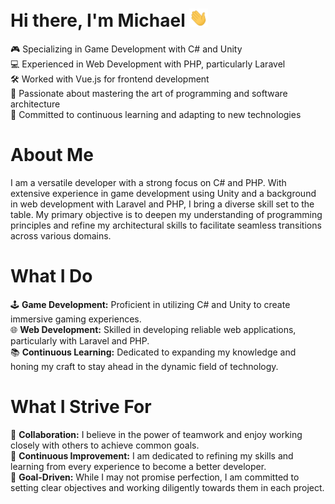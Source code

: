 <h1>Hi there, I'm Michael <img src="https://github.com/ABSphreak/ABSphreak/blob/master/gifs/Hi.gif" width="30px"></h1>
🎮 Specializing in Game Development with C# and Unity</br>
💻 Experienced in Web Development with PHP, particularly Laravel</br>
🛠️ Worked with Vue.js for frontend development</br>
🧠 Passionate about mastering the art of programming and software architecture</br>
🌟 Committed to continuous learning and adapting to new technologies</br>

<h1>About Me</h1>
I am a versatile developer with a strong focus on C# and PHP. With extensive experience in game development using Unity and a background in web development with Laravel and PHP, I bring a diverse skill set to the table. My primary objective is to deepen my understanding of programming principles and refine my architectural skills to facilitate seamless transitions across various domains.

<h1>What I Do</h1>
🕹️ <b>Game Development:</b> Proficient in utilizing C# and Unity to create immersive gaming experiences.</br>
🌐 <b>Web Development:</b> Skilled in developing reliable web applications, particularly with Laravel and PHP.</br>
📚 <b>Continuous Learning:</b> Dedicated to expanding my knowledge and honing my craft to stay ahead in the dynamic field of technology.</br>

<h1>What I Strive For</h1>
🤝 <b>Collaboration:</b>  I believe in the power of teamwork and enjoy working closely with others to achieve common goals.</br>
🚀 <b>Continuous Improvement:</b> I am dedicated to refining my skills and learning from every experience to become a better developer.</br>
🎯 <b>Goal-Driven:</b> While I may not promise perfection, I am committed to setting clear objectives and working diligently towards them in each project.</br>
